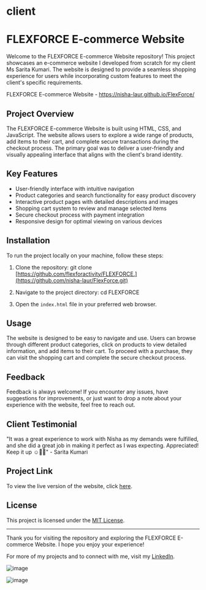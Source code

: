 # client

# FLEXFORCE E-commerce Website

Welcome to the FLEXFORCE E-commerce Website repository! This project showcases an e-commerce website I developed from scratch for my client Ms Sarita Kumari. The website is designed to provide a seamless shopping experience for users while incorporating custom features to meet the client's specific requirements.

FLEXFORCE E-commerce Website - https://nisha-laur.github.io/FlexForce/

## Project Overview

The FLEXFORCE E-commerce Website is built using HTML, CSS, and JavaScript. The website allows users to explore a wide range of products, add items to their cart, and complete secure transactions during the checkout process. The primary goal was to deliver a user-friendly and visually appealing interface that aligns with the client's brand identity.

## Key Features

- User-friendly interface with intuitive navigation
- Product categories and search functionality for easy product discovery
- Interactive product pages with detailed descriptions and images
- Shopping cart system to review and manage selected items
- Secure checkout process with payment integration
- Responsive design for optimal viewing on various devices

## Installation

To run the project locally on your machine, follow these steps:

1. Clone the repository:
 git clone [https://github.com/flexforactivity/FLEXFORCE.](https://github.com/nisha-laur/FlexForce.git)
 
2. Navigate to the project directory:
cd FLEXFORCE

3. Open the `index.html` file in your preferred web browser.

## Usage

The website is designed to be easy to navigate and use. Users can browse through different product categories, click on products to view detailed information, and add items to their cart. To proceed with a purchase, they can visit the shopping cart and complete the secure checkout process.

## Feedback

Feedback is always welcome! If you encounter any issues, have suggestions for improvements, or just want to drop a note about your experience with the website, feel free to reach out.

## Client Testimonial

"It was a great experience to work with Nisha as my demands were fulfilled, and she did a great job in making it perfect as I was expecting. Appreciated! Keep it up ☺️🙌🏼" - Sarita Kumari

## Project Link

To view the live version of the website, click [here](https://nisha-laur.github.io/FlexForce/).

## License

This project is licensed under the [MIT License](LICENSE).

---

Thank you for visiting the repository and exploring the FLEXFORCE E-commerce Website. I hope you enjoy your experience!

For more of my projects and to connect with me, visit my [LinkedIn](https://www.linkedin.com/in/nisha-laur).


![image](https://github.com/nisha-laur/client/assets/104618576/6e0b4ebc-4619-45a8-81a7-eb9d1663b58c)

![image](https://github.com/nisha-laur/client/assets/104618576/b73d6a01-0eec-4757-ab35-97d6c291061d)
